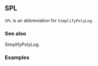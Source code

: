 ##  SPL 

`SPL` is an abbreviation for `SimplifyPolyLog`.

###  See also 

SimplifyPolyLog.

###  Examples 